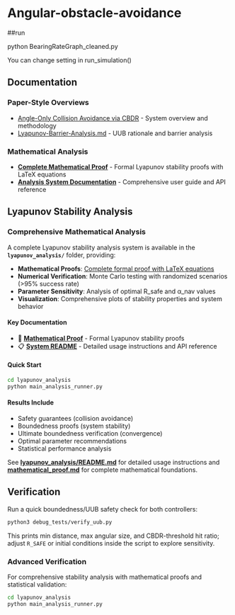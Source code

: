 # Angular-obstacle-avoidance

##run

python BearingRateGraph_cleaned.py

You can change setting in run_simulation()

## Documentation

### Paper-Style Overviews
- [Angle-Only Collision Avoidance via CBDR](./Angle-Only-Collision-Avoidance.md) - System overview and methodology
- [Lyapunov-Barrier-Analysis.md](./Lyapunov-Barrier-Analysis.md) - UUB rationale and barrier analysis

### Mathematical Analysis
- **[Complete Mathematical Proof](./lyapunov_analysis/mathematical_proof.md)** - Formal Lyapunov stability proofs with LaTeX equations
- **[Analysis System Documentation](./lyapunov_analysis/README.md)** - Comprehensive user guide and API reference

## Lyapunov Stability Analysis

### Comprehensive Mathematical Analysis
A complete Lyapunov stability analysis system is available in the **`lyapunov_analysis/`** folder, providing:

- **Mathematical Proofs**: [Complete formal proof with LaTeX equations](./lyapunov_analysis/mathematical_proof.md)
- **Numerical Verification**: Monte Carlo testing with randomized scenarios (>95% success rate)  
- **Parameter Sensitivity**: Analysis of optimal R_safe and α_nav values
- **Visualization**: Comprehensive plots of stability properties and system behavior

#### Key Documentation
- 📖 **[Mathematical Proof](./lyapunov_analysis/mathematical_proof.md)** - Formal Lyapunov stability proofs
- 📋 **[System README](./lyapunov_analysis/README.md)** - Detailed usage instructions and API reference

#### Quick Start
```bash
cd lyapunov_analysis
python main_analysis_runner.py
```

#### Results Include
- Safety guarantees (collision avoidance)
- Boundedness proofs (system stability)  
- Ultimate boundedness verification (convergence)
- Optimal parameter recommendations
- Statistical performance analysis

See **[lyapunov_analysis/README.md](./lyapunov_analysis/README.md)** for detailed usage instructions and **[mathematical_proof.md](./lyapunov_analysis/mathematical_proof.md)** for complete mathematical foundations.

## Verification

Run a quick boundedness/UUB safety check for both controllers:

```bash
python3 debug_tests/verify_uub.py
```

This prints min distance, max angular size, and CBDR-threshold hit ratio; adjust `R_SAFE` or initial conditions inside the script to explore sensitivity.

### Advanced Verification
For comprehensive stability analysis with mathematical proofs and statistical validation:
```bash
cd lyapunov_analysis
python main_analysis_runner.py
```
